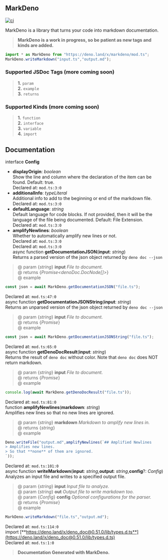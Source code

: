 ## MarkDeno  
[![ci](https://github.com/ThatGhostYT/markdeno/actions/workflows/ci.yml/badge.svg)](https://github.com/ThatGhostYT/markdeno/actions/workflows/ci.yml)  
          
MarkDeno is a library that turns your code into markdown documentation.  
          
> **MarkDeno is a work in progress, so be patient as new tags and kinds are added.**  
```ts  
import * as MarkDeno from "https://deno.land/x/markdeno/mod.ts";  
MarkDeno.writeMarkdown("input.ts","output.md");  
```  
### Supported JSDoc Tags (more coming soon)  
> **1.** `param`  
> **2.** `example`  
> **3.** `returns`  
### Supported Kinds (more coming soon)  
> **1.** `function`  
> **2.** `interface`  
> **3.** `variable`  
> **4.** `import`  
## Documentation  
interface **Config**  
- **displayOrigin**: *boolean*  
	Show the line and column where the declaration of the item can be found. Default: true.  
	Declared at: `mod.ts:3:0`  
- **additionalInfo**: *typeLiteral*  
	Additional info to add to the beginning or end of the markdown file.  
	Declared at: `mod.ts:3:0`  
- **defaultLanguage**: *string*  
	Default language for code blocks. If not provided, then it will be the language of the file being documented. Default: File Extension.  
	Declared at: `mod.ts:3:0`  
- **amplifyNewlines**: *boolean*  
	Whether to automatically amplify new lines or not.  
	Declared at: `mod.ts:3:0`  
Declared at: `mod.ts:3:0`  
async function **getDocumentationJSON**(**input**: *string*)  
Returns a parsed version of the json object returned by `deno doc --json`  
> @ param {*string*} **input** *File to document.*  
> @ returns {*Promise<denoDoc.DocNode[]>*}   
> @ example  
```ts  
const json = await MarkDeno.getDocumentationJSON("file.ts");  
```  
Declared at: `mod.ts:47:0`  
async function **getDocumentationJSONString**(**input**: *string*)  
Returns an unparsed version of the json object returned by `deno doc --json`  
> @ param {*string*} **input** *File to document.*  
> @ returns {*Promise<string>*}   
> @ example  
```ts  
const json = await MarkDeno.getDocumentationJSONString("file.ts");  
```  
Declared at: `mod.ts:65:0`  
async function **getDenoDocResult**(**input**: *string*)  
Returns the result of `deno doc` without color. Note that `deno doc` does NOT return markdown.  
> @ param {*string*} **input** *File to document.*  
> @ returns {*Promise<string>*}   
> @ example  
```ts  
console.log(await MarkDeno.getDenoDocResult("file.ts"));  
```  
Declared at: `mod.ts:81:0`  
function **amplifyNewlines**(**markdown**: *string*)  
Amplifies new lines so that no new lines are ignored.  
> @ param {*string*} **markdown** *Markdown to amplify new lines in.*  
> @ returns {*string*}   
> @ example  
```ts  
Deno.writeFile("output.md",amplifyNewlines(`## Amplified Newlines  
> Amplifies new lines.  
> So that **none** of them are ignored.  
`));  
```  
Declared at: `mod.ts:101:0`  
async function **writeMarkdown**(**input**: *string*,**output**: *string*,**config**?: *Config*)  
Analyzes an input file and writes to a specified output file.  
> @ param {*string*} **input** *Input file to analyze.*  
> @ param {*string*} **out** *Output file to write markdown too.*  
> @ param {*Config*} **config** *Optional configurations for the parser.*  
> @ returns {*Promise<void>*}   
> @ example  
```ts  
MarkDeno.writeMarkdown("file.ts","output.md");  
```  
Declared at: `mod.ts:114:0`  
import [**https://deno.land/x/deno_doc@0.51.0/lib/types.d.ts**](https://deno.land/x/deno_doc@0.51.0/lib/types.d.ts)  
Declared at: `mod.ts:1:0`  
> **Documentation Generated with MarkDeno.**